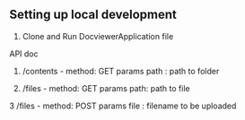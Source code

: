 ## Setting up local development

1. Clone and Run DocviewerApplication file


API doc

1. /contents - method: GET
   params      path : path to folder
   
2. /files    - method: GET
   params      path: path to file
   
3 /files     - method: POST
  params       file : filename to be uploaded
